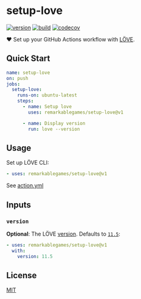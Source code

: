 # setup-love

[![version](https://badgen.net/github/release/remarkablegames/setup-love)](https://github.com/remarkablegames/setup-love/releases)
[![build](https://github.com/remarkablegames/setup-love/actions/workflows/build.yml/badge.svg)](https://github.com/remarkablegames/setup-love/actions/workflows/build.yml)
[![codecov](https://codecov.io/gh/remarkablegames/setup-love/graph/badge.svg?token=PGPJ2Q8HUO)](https://codecov.io/gh/remarkablegames/setup-love)

❤️ Set up your GitHub Actions workflow with [LÖVE](https://love2d.org/).

## Quick Start

```yaml
name: setup-love
on: push
jobs:
  setup-love:
    runs-on: ubuntu-latest
    steps:
      - name: Setup love
        uses: remarkablegames/setup-love@v1

      - name: Display version
        run: love --version
```

## Usage

Set up LÖVE CLI:

```yaml
- uses: remarkablegames/setup-love@v1
```

See [action.yml](action.yml)

## Inputs

### `version`

**Optional**: The LÖVE [version](https://github.com/love2d/love/releases). Defaults to [`11.5`](https://github.com/love2d/love/releases/tag/11.5):

```yaml
- uses: remarkablegames/setup-love@v1
  with:
    version: 11.5
```

## License

[MIT](LICENSE)
